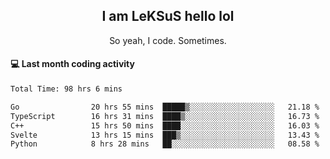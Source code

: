 <h2 align="center">I am LeKSuS hello lol</h2>
<p align="center">So yeah, I code. Sometimes.</p>

#### :computer: Last month coding activity
<!--START_SECTION:waka-->

```txt
Total Time: 98 hrs 6 mins

Go                20 hrs 55 mins  █████▒░░░░░░░░░░░░░░░░░░░   21.18 %
TypeScript        16 hrs 31 mins  ████▒░░░░░░░░░░░░░░░░░░░░   16.73 %
C++               15 hrs 50 mins  ████░░░░░░░░░░░░░░░░░░░░░   16.03 %
Svelte            13 hrs 15 mins  ███▒░░░░░░░░░░░░░░░░░░░░░   13.43 %
Python            8 hrs 28 mins   ██░░░░░░░░░░░░░░░░░░░░░░░   08.58 %
```

<!--END_SECTION:waka-->
